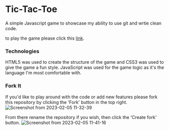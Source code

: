 # Tic-Tac-Toe
A simple Javascript game to showcase my ability to use git and wrtie clean code.

to play the game please click this [link](https://luisfranco12.github.io/Tic-Tac-Toe/).

### Technologies 
HTML5 was used to create the structure of the game and CSS3 was used to give the game a fun style. JavaScript was used for the game logic as it's the language I'm most comfortable with.

### Fork It
If you'd like to play around with the code or add new features please fork this repository by clicking the 'Fork' button in the top right.
![Screenshot from 2023-02-05 11-32-39](https://user-images.githubusercontent.com/108766758/216840515-98c6c76b-f3ce-46ac-a6e9-e83803358baf.png)

From there rename the repository if you wish, then click the 'Create fork' button.
![Screenshot from 2023-02-05 11-41-16](https://user-images.githubusercontent.com/108766758/216840552-6e44e7d4-47c4-4a96-b9b5-43f8c9abf049.png)